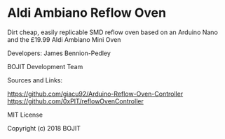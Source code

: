 # Aldi Ambiano Reflow Oven
Dirt cheap, easily replicable SMD reflow oven based on an Arduino Nano
and the £19.99 Aldi Ambiano Mini Oven

Developers: James Bennion-Pedley

BOJIT Development Team

Sources and Links:

https://github.com/giacu92/Arduino-Reflow-Oven-Controller
https://github.com/0xPIT/reflowOvenController

MIT License

Copyright (c) 2018 BOJIT